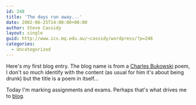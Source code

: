```yaml
---
id: 248
title: 'The days run away...'
date: 2002-06-25T14:00:00+00:00
author: Steve Cassidy
layout: single
guid: http://www.ics.mq.edu.au/~cassidy/wordpress/?p=248
categories:
  - Uncategorized
---
```

Here's my first blog entry. The blog name is from a [Charles Bukowski](https://www.goodreads.com/work/quotes/136495-the-days-run-away-like-wild-horses-over-the-hills) poem, I don't so much identify with the content (as usual for him it's about being drunk) but the title is a poem in itself...

Today I'm marking assignments and exams. Perhaps that's what drives me to [blog](http://www.advogato.org/person/stevecassidy/diary.html?start=0).
